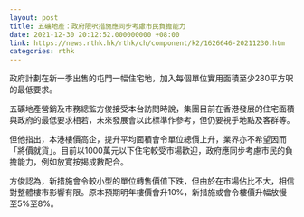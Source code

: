 ```yaml
---
layout: post
title: 五礦地產：政府限呎措施應同步考慮市民負擔能力
date: 2021-12-30 20:12:52.000000000 +08:00
link: https://news.rthk.hk/rthk/ch/component/k2/1626646-20211230.htm
categories: rthk
---
```


政府計劃在新一季出售的屯門一幅住宅地，加入每個單位實用面積至少280平方呎的最低要求。

五礦地產營銷及市務總監方俊接受本台訪問時說，集團目前在香港發展的住宅面積與政府的最低要求相若，未來發展會以此標準作參考，但仍要視乎地點及客群等。

但他指出，本港樓價高企，提升平均面積會令單位總價上升，業界亦不希望因而「將價就貨」。目前以1000萬元以下住宅較受市場歡迎，政府應同步考慮市民的負擔能力，例如放寬按揭成數配合。

方俊認為，新措施會令較小型的單位轉售價值下跌，但由於在市場佔比不大，相信對整體樓市影響有限。原本預期明年樓價會升10%，新措施或會令樓價升幅放慢至5%至8%。
